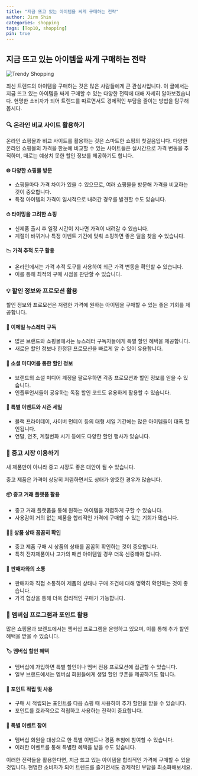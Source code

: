 ```yaml
---
title: "지금 뜨고 있는 아이템을 싸게 구매하는 전략"
author: Jirm Shin
categories: shopping
tags: [Top10, shopping]
pin: true
---
```


## 지금 뜨고 있는 아이템을 싸게 구매하는 전략

<img src="https://source.unsplash.com/1600x900/?shopping,trendy" alt="Trendy Shopping">

최신 트렌드의 아이템을 구매하는 것은 많은 사람들에게 큰 관심사입니다. 이 글에서는 지금 뜨고 있는 아이템을 싸게 구매할 수 있는 다양한 전략에 대해 자세히 알아보겠습니다. 현명한 소비자가 되어 트렌드를 따르면서도 경제적인 부담을 줄이는 방법을 탐구해 봅시다.

### 🔍 온라인 비교 사이트 활용하기

온라인 쇼핑몰과 비교 사이트를 활용하는 것은 스마트한 쇼핑의 첫걸음입니다. 다양한 온라인 쇼핑몰의 가격을 한눈에 비교할 수 있는 사이트들은 실시간으로 가격 변동을 추적하며, 때로는 예상치 못한 할인 정보를 제공하기도 합니다.

#### 🌐 다양한 쇼핑몰 방문

- 쇼핑몰마다 가격 차이가 있을 수 있으므로, 여러 쇼핑몰을 방문해 가격을 비교하는 것이 중요합니다.
- 특정 아이템의 가격이 일시적으로 내려간 경우를 발견할 수도 있습니다.

#### ⏱ 타이밍을 고려한 쇼핑

- 신제품 출시 후 일정 시간이 지나면 가격이 내려갈 수 있습니다.
- 계절이 바뀌거나 특정 이벤트 기간에 맞춰 쇼핑하면 좋은 딜을 찾을 수 있습니다.

#### 📉 가격 추적 도구 활용

- 온라인에서는 가격 추적 도구를 사용하여 최근 가격 변동을 확인할 수 있습니다.
- 이를 통해 최적의 구매 시점을 판단할 수 있습니다.

### 💡 할인 정보와 프로모션 활용

할인 정보와 프로모션은 저렴한 가격에 원하는 아이템을 구매할 수 있는 좋은 기회를 제공합니다.

#### 📧 이메일 뉴스레터 구독

- 많은 브랜드와 쇼핑몰에서는 뉴스레터 구독자들에게 특별 할인 혜택을 제공합니다.
- 새로운 할인 정보나 한정된 프로모션을 빠르게 알 수 있어 유용합니다.

#### 📱 소셜 미디어를 통한 할인 정보

- 브랜드의 소셜 미디어 계정을 팔로우하면 각종 프로모션과 할인 정보를 얻을 수 있습니다.
- 인플루언서들이 공유하는 독점 할인 코드도 유용하게 활용할 수 있습니다.

#### 🎉 특별 이벤트와 시즌 세일

- 블랙 프라이데이, 사이버 먼데이 등의 대형 세일 기간에는 많은 아이템들이 대폭 할인됩니다.
- 연말, 연초, 계절변화 시기 등에도 다양한 할인 행사가 있습니다.

### 🔄 중고 시장 이용하기

새 제품만이 아니라 중고 시장도 좋은 대안이 될 수 있습니다.

 중고 제품은 가격이 상당히 저렴하면서도 상태가 양호한 경우가 많습니다.

#### 📦 중고 거래 플랫폼 활용

- 중고 거래 플랫폼을 통해 원하는 아이템을 저렴하게 구할 수 있습니다.
- 사용감이 거의 없는 제품을 합리적인 가격에 구매할 수 있는 기회가 많습니다.

#### 🕵️‍♂️ 상품 상태 꼼꼼히 확인

- 중고 제품 구매 시 상품의 상태를 꼼꼼히 확인하는 것이 중요합니다.
- 특히 전자제품이나 고가의 패션 아이템일 경우 더욱 신중해야 합니다.

#### 💬 판매자와의 소통

- 판매자와 직접 소통하여 제품의 상태나 구매 조건에 대해 명확히 확인하는 것이 좋습니다.
- 가격 협상을 통해 더욱 합리적인 구매가 가능합니다.

### 🎯 멤버십 프로그램과 포인트 활용

많은 쇼핑몰과 브랜드에서는 멤버십 프로그램을 운영하고 있으며, 이를 통해 추가 할인 혜택을 받을 수 있습니다.

#### 🏷 멤버십 할인 혜택

- 멤버십에 가입하면 특별 할인이나 멤버 전용 프로모션에 접근할 수 있습니다.
- 일부 브랜드에서는 멤버십 회원들에게 생일 할인 쿠폰을 제공하기도 합니다.

#### 🔄 포인트 적립 및 사용

- 구매 시 적립되는 포인트를 다음 쇼핑 때 사용하여 추가 할인을 받을 수 있습니다.
- 포인트를 효과적으로 적립하고 사용하는 전략이 중요합니다.

#### 🎁 특별 이벤트 참여

- 멤버십 회원을 대상으로 한 특별 이벤트나 경품 추첨에 참여할 수 있습니다.
- 이러한 이벤트를 통해 특별한 혜택을 받을 수도 있습니다.

이러한 전략들을 활용한다면, 지금 뜨고 있는 아이템을 합리적인 가격에 구매할 수 있을 것입니다. 현명한 소비자가 되어 트렌드를 즐기면서도 경제적인 부담을 최소화해보세요.